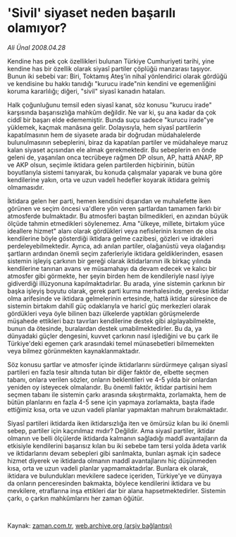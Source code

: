 # 'Sivil' siyaset neden başarılı olamıyor?

*Ali Ünal 2008.04.28*

<tr><td class="metin" colspan="2" style="padding-top: 20px; padding-left: 5px; padding-right: 10px;">Kendine has pek çok özellikleri bulunan Türkiye Cumhuriyeti tarihi, yine kendine has bir özellik olarak siyasî partiler çöplüğü manzarası taşıyor. Bunun iki sebebi var: Biri, Toktamış Ateş'in nihaî yönlendirici olarak gördüğü ve kendisine bu hakkı tanıdığı "kurucu irade"nin kendini ve egemenliğini koruma kararlılığı; diğeri, "sivil" siyasî kanadın hataları.</td></tr><tr><td class="metin" colspan="2" style="padding-top: 20px; padding-left: 5px; padding-right: 10px;"><p>Halk çoğunluğunu temsil eden siyasî kanat, söz konusu "kurucu irade" karşısında başarısızlığa mahkûm değildir. Ne var ki, şu ana kadar da çok ciddî bir başarı elde edememiştir. Bunda suçu sadece "kurucu irade"ye yüklemek, kaçmak manâsına gelir. Dolayısıyla, hem siyasî partilerin kapatılmasının hem de siyasete arada bir doğrudan müdahalelerde bulunulmasının sebeplerini, biraz da kapatılan partiler ve müdahaleye maruz kalan siyaset açısından ele almak gerekmektedir. Bu sebeplerin en önde geleni de, yaşanılan onca tecrübeye rağmen DP olsun, AP, hattâ ANAP, RP ve AKP olsun, seçimle iktidara gelen partilerden hiçbirinin, bütün boyutlarıyla sistemi tanıyarak, bu konuda çalışmalar yaparak ve buna göre kendilerine yakın, orta ve uzun vadeli hedefler koyarak iktidara gelmiş olmamasıdır.
<p>İktidara gelen her parti, hemen kendisini dışarıdan ve muhalefette iken görünen ve seçim öncesi va'dlere yön veren şartlardan tamamen farklı bir atmosferde bulmaktadır. Bu atmosferi baştan bilmedikleri, en azından büyük ölçüde tahmin etmedikleri söylenemez. Ama "ülkeye, millete, birtakım yüce ideallere hizmet" alanı olarak gördükleri veya nefislerinin kısmen de olsa kendilerine böyle gösterdiği iktidara gelme cazibesi, gözleri ve idrakleri perdeleyebilmektedir. Ayrıca, adı anılan partiler, olağanüstü veya olağandışı şartların ardından önemli seçim zaferleriyle iktidara geldiklerinden, esasen sistemin işleyiş çarkının bir gereği olarak iktidarlarının ilk birkaç yılında kendilerine tanınan avans ve müsamahayı da devam edecek ve kalıcı bir atmosfer gibi görmekte, her şeyin birden hem de kendileriyle nasıl iyiye gidiverdiği illüzyonuna kapılmaktadırlar. Bu arada, yine sistemin çarkının bir başka işleyiş boyutu olarak, gerek parti kurma merhalesinde, gerekse iktidar olma arifesinde ve iktidara gelmelerinin ertesinde, hattâ iktidar süresince de sistemin birtakım dahilî güç odaklarıyla ve haricî güç merkezleri olarak gördükleri veya öyle bilinen bazı ülkelerde yaptıkları görüşmelerde müşahede ettikleri bazı tavırları kendilerine destek gibi algılayabilmekte, bunun da ötesinde, buralardan destek umabilmektedirler. Bu da, ya dünyadaki güçler dengesini, kuvvet çarkının nasıl işlediğini ve bu çark ile Türkiye'deki egemen çark arasındaki temel münasebetleri bilmemekten veya bilmez görünmekten kaynaklanmaktadır.
<p>Söz konusu şartlar ve atmosfer içinde iktidarlarını sürdürmeye çalışan siyasî partileri en fazla tesir altında tutan bir diğer faktör de, elbette seçmen tabanı, onlara verilen sözler, onların beklentileri ve 4-5 yılda bir onlardan yeniden oy isteyecek olmalarıdır. Bu önemli faktör, iktidar partisini hem seçmen tabanı ile sistemin çarkı arasında sıkıştırmakta, zorlamakta, hem de bütün planlarını en fazla 4-5 sene için yapmaya zorlamakta, başta ifade ettiğimiz kısa, orta ve uzun vadeli planlar yapmaktan mahrum bırakmaktadır.
<p>Siyasî partileri iktidarda iken iktidarsızlığa iten ve ömürsüz kılan bu iki önemli sebep, partiler için kaçınılmaz mıdır? Değildir. Ama siyasî partiler, iktidar olmanın ve belli ölçülerde iktidarda kalmanın sağladığı maddî avantajların da etkisiyle kendilerini başarısız kılan bu iki sebebe tam tersi yolda âdeta varlık ve iktidarlarını devam sebepleri gibi sarılmakta, bunları aşmak için sadece hizmet diyerek ve iktidarda olmanın maddî avantajlarını hiç düşünmeden kısa, orta ve uzun vadeli planlar yapmamaktadırlar. Bunlara ek olarak, iktidara ve bulundukları mevkilere sadece içeriden, Türkiye'ye ve dünyaya da onların penceresinden bakmakta, böylece kendilerini iktidara ve bu mevkilere, etraflarına inşa ettikleri dar bir alana hapsetmektedirler. Sistemin çarkı, o çarkın mahkûmlarını her zaman öğütür.
<p><br/></p></p></p></p></p></td></tr>

Kaynak: [zaman.com.tr](http://zaman.com.tr/yazar.do?yazino=682332), [web.archive.org (arşiv bağlantısı)](http://web.archive.org/web/20080804171724/http://www.zaman.com.tr:80/yazar.do?yazino=682332)
